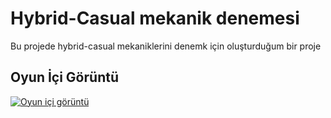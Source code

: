 # Hybrid-Casual mekanik denemesi

Bu projede  hybrid-casual mekaniklerini denemk için oluşturduğum bir proje

## Oyun İçi Görüntü

[![Oyun içi görüntü](https://img.youtube.com/vi/zestBL29pSo/maxresdefault.jpg)](https://www.youtube.com/watch?v=zestBL29pSo)
